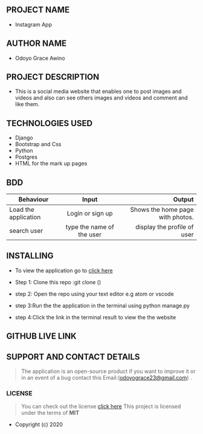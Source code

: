 ## PROJECT NAME

- Instagram App

## AUTHOR NAME

- Odoyo Grace Awino

## PROJECT DESCRIPTION


- This is a social media website that enables one to post images and videos and also can see others images and videos and comment and like them.



## TECHNOLOGIES USED

- Django
- Bootstrap and Css
- Python 
- Postgres
- HTML for the mark up pages


## BDD
 
| Behaviour                   | Input                  | Output                                             |
| ------------------------    |:----------------------:| --------------------------------------------------:|
| Load the application        | Login or sign up       | Shows the home page with photos.                   |
|search user                  | type the name of the user |display the profile of user|


## INSTALLING

- To view the application go to [click here]()
- Step 1: Clone this repo :git clone ()

- step 2: Open the repo using your text editor e.g atom or vscode

- step 3:Run the the application in  the terminal using python manage.py

- step 4:Click the link in the terminal result to view the the website

## GITHUB LIVE LINK

## SUPPORT AND CONTACT DETAILS
> The application is an open-source product if you  want to improve it or in an event of a bug  contact this
> Email:(odoyograce23@gmail.com) .

### LICENSE
>You can check out the license [click here](https://choosealicense.com/licenses/mit/)
This project is licensed under the terms of **MIT**

- 
  Copyright (c)  2020


